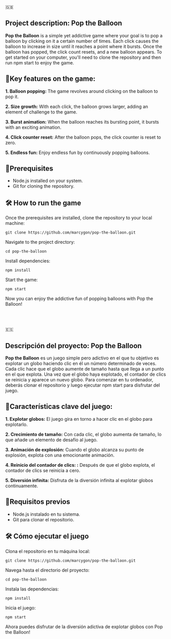:uk:
## Project description: Pop the Balloon

**Pop the Balloon** is a simple yet addictive game where your goal is to pop a balloon by clicking on it a certain number of times. Each click causes the balloon to increase in size until it reaches a point where it bursts. Once the balloon has popped, the click count resets, and a new balloon appears. To get started on your computer, you'll need to clone the repository and then run npm start to enjoy the game.

## :rocket:Key features on the game:

**1. Balloon popping:** The game revolves around clicking on the balloon to pop it.

**2. Size growth:** With each click, the balloon grows larger, adding an element of challenge to the game.

**3. Burst animation:** When the balloon reaches its bursting point, it bursts with an exciting animation.

**4. Click counter reset:** After the balloon pops, the click counter is reset to zero.

**5. Endless fun:** Enjoy endless fun by continuously popping balloons.

## :hammer:Prerequisites

- Node.js installed on your system.
- Git for cloning the repository.

## 🛠️ How to run the game

Once the prerequisites are installed, clone the repository to your local machine:
```
git clone https://github.com/marcygon/pop-the-balloon.git
```
Navigate to the project directory:
```
cd pop-the-balloon
```
Install dependencies:
```
npm install
```
Start the game:
```
npm start
```

Now you can enjoy the addictive fun of popping balloons with Pop the Balloon!


<br><br>


:es:
## Descripción del proyecto: Pop the Balloon

**Pop the Balloon** es un juego simple pero adictivo en el que tu objetivo es explotar un globo haciendo clic en él un número determinado de veces. Cada clic hace que el globo aumente de tamaño hasta que llega a un punto en el que explota. Una vez que el globo haya explotado, el contador de clics se reinicia y aparece un nuevo globo. Para comenzar en tu ordenador, deberás clonar el repositorio y luego ejecutar npm start para disfrutar del juego.

## :rocket:Características clave del juego:

**1. Explotar globos:** El juego gira en torno a hacer clic en el globo para explotarlo.

**2.  Crecimiento de tamaño:** Con cada clic, el globo aumenta de tamaño, lo que añade un elemento de desafío al juego.

**3. Animación de explosión:** Cuando el globo alcanza su punto de explosión, explota con una emocionante animación.

**4. Reinicio del contador de clics: :** Después de que el globo explota, el contador de clics se reinicia a cero.

**5. Diversión infinita:** Disfruta de la diversión infinita al explotar globos continuamente.

## :hammer:Requisitos previos

- Node.js instalado en tu sistema.
- Git para clonar el repositorio.

## 🛠️ Cómo ejecutar el juego

Clona el repositorio en tu máquina local:
```
git clone https://github.com/marcygon/pop-the-balloon.git
```
Navega hasta el directorio del proyecto:
```
cd pop-the-balloon
```
Instala las dependencias:
```
npm install
```
Inicia el juego:
```
npm start
```

Ahora puedes disfrutar de la diversión adictiva de explotar globos con Pop the Balloon!
